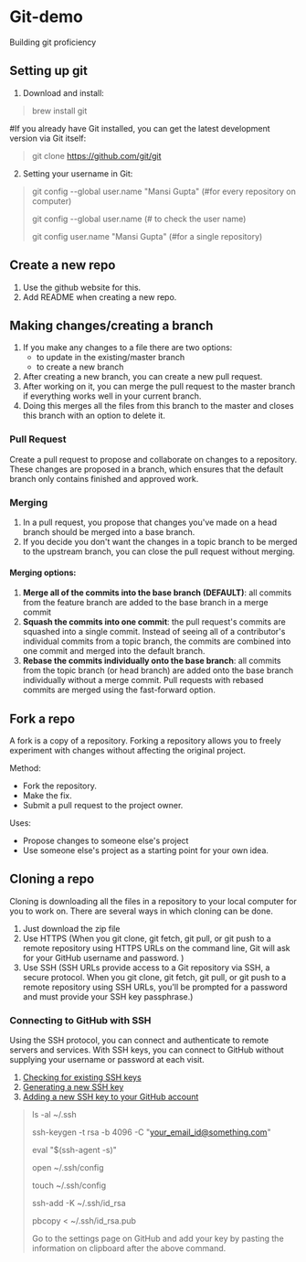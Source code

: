 # Git-demo
Building git proficiency

## Setting up git

1. Download and install:  
> brew install git

#If you already have Git installed, you can get the latest development version via Git itself:  
> git clone https://github.com/git/git

2. Setting your username in Git:  
> git config --global user.name "Mansi Gupta" (#for every repository on computer)
> 
> git config --global user.name (# to check the user name)
> 
> git config user.name "Mansi Gupta" (#for a single repository)


## Create a new repo

1. Use the github website for this.
2. Add README when creating a new repo.

## Making changes/creating a branch

1. If you make any changes to a file there are two options:
    - to update in the existing/master branch
    - to create a new branch
2. After creating a new branch, you can create a new pull request.
3. After working on it, you can merge the pull request to the master branch if everything works well in your current branch.
4. Doing this merges all the files from this branch to the master and closes this branch with an option to delete it.

### Pull Request

Create a pull request to propose and collaborate on changes to a repository. These changes are proposed in a branch, which ensures that the default branch only contains finished and approved work.

### Merging

1. In a pull request, you propose that changes you've made on a head branch should be merged into a base branch.
2. If you decide you don't want the changes in a topic branch to be merged to the upstream branch, you can close the pull request without merging.

#### Merging options:
1. **Merge all of the commits into the base branch (DEFAULT)**:
    all commits from the feature branch are added to the base branch in a merge commit
2. **Squash the commits into one commit**:
    the pull request's commits are squashed into a single commit. Instead of seeing all of a contributor's individual commits from a topic branch, the commits are combined into one commit and merged into the default branch.
3. **Rebase the commits individually onto the base branch**:
    all commits from the topic branch (or head branch) are added onto the base branch individually without a merge commit. Pull requests with rebased commits are merged using the fast-forward option.
    
## Fork a repo

A fork is a copy of a repository. Forking a repository allows you to freely experiment with changes without affecting the original project.

Method:
- Fork the repository.
- Make the fix.
- Submit a pull request to the project owner.

Uses:
- Propose changes to someone else's project
- Use someone else's project as a starting point for your own idea.

## Cloning a repo

Cloning is downloading all the files in a repository to your local computer for you to work on. There are several ways in which cloning can be done.
1. Just download the zip file
2. Use HTTPS (When you git clone, git fetch, git pull, or git push to a remote repository using HTTPS URLs on the command line, Git will ask for your GitHub username and password. )
3. Use SSH (SSH URLs provide access to a Git repository via SSH, a secure protocol. When you git clone, git fetch, git pull, or git push to a remote repository using SSH URLs, you'll be prompted for a password and must provide your SSH key passphrase.)

### Connecting to GitHub with SSH

Using the SSH protocol, you can connect and authenticate to remote servers and services. With SSH keys, you can connect to GitHub without supplying your username or password at each visit.

1. [Checking for existing SSH keys](https://docs.github.com/en/free-pro-team@latest/github/authenticating-to-github/checking-for-existing-ssh-keys)
2. [Generating a new SSH key](https://docs.github.com/en/free-pro-team@latest/github/authenticating-to-github/generating-a-new-ssh-key-and-adding-it-to-the-ssh-agent)
3. [Adding a new SSH key to your GitHub account](https://docs.github.com/en/free-pro-team@latest/github/authenticating-to-github/adding-a-new-ssh-key-to-your-github-account)

> ls -al ~/.ssh
>
> ssh-keygen -t rsa -b 4096 -C "your_email_id@something.com"
>
> eval "$(ssh-agent -s)"
>
> open ~/.ssh/config
>
> touch ~/.ssh/config
>
> ssh-add -K ~/.ssh/id_rsa
>
> pbcopy < ~/.ssh/id_rsa.pub
>
> Go to the settings page on GitHub and add your key by pasting the information on clipboard after the above command.